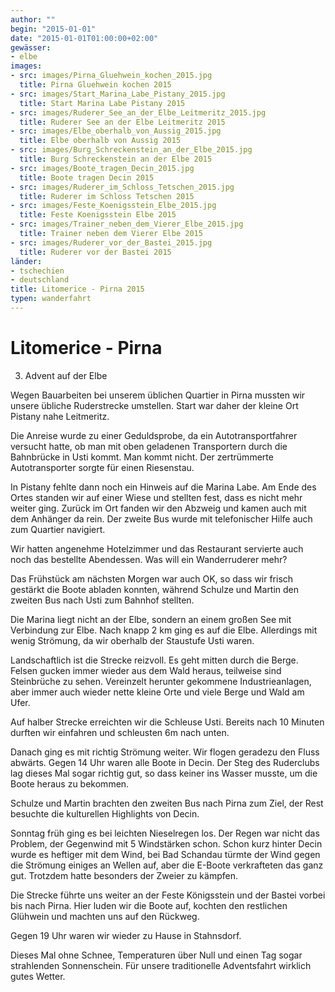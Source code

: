```yaml
---
author: ""
begin: "2015-01-01"
date: "2015-01-01T01:00:00+02:00"
gewässer:
- elbe
images:
- src: images/Pirna_Gluehwein_kochen_2015.jpg
  title: Pirna Gluehwein kochen 2015
- src: images/Start_Marina_Labe_Pistany_2015.jpg
  title: Start Marina Labe Pistany 2015
- src: images/Ruderer_See_an_der_Elbe_Leitmeritz_2015.jpg
  title: Ruderer See an der Elbe Leitmeritz 2015
- src: images/Elbe_oberhalb_von_Aussig_2015.jpg
  title: Elbe oberhalb von Aussig 2015
- src: images/Burg_Schreckenstein_an_der_Elbe_2015.jpg
  title: Burg Schreckenstein an der Elbe 2015
- src: images/Boote_tragen_Decin_2015.jpg
  title: Boote tragen Decin 2015
- src: images/Ruderer_im_Schloss_Tetschen_2015.jpg
  title: Ruderer im Schloss Tetschen 2015
- src: images/Feste_Koenigsstein_Elbe_2015.jpg
  title: Feste Koenigsstein Elbe 2015
- src: images/Trainer_neben_dem_Vierer_Elbe_2015.jpg
  title: Trainer neben dem Vierer Elbe 2015
- src: images/Ruderer_vor_der_Bastei_2015.jpg
  title: Ruderer vor der Bastei 2015
länder: 
- tschechien
- deutschland
title: Litomerice - Pirna 2015
typen: wanderfahrt
---
```



# Litomerice - Pirna


3. Advent auf der Elbe

Wegen Bauarbeiten bei unserem üblichen Quartier in Pirna mussten wir unsere übliche Ruderstrecke umstellen. Start war daher der kleine Ort Pistany nahe Leitmeritz.

Die Anreise wurde zu einer Geduldsprobe, da ein Autotransportfahrer versucht hatte, ob man mit oben geladenen Transportern durch die Bahnbrücke in Usti kommt. Man kommt nicht. Der zertrümmerte Autotransporter sorgte für einen Riesenstau.

In Pistany fehlte dann noch ein Hinweis auf die Marina Labe. Am Ende des Ortes standen wir auf einer Wiese und stellten fest, dass es nicht mehr weiter ging. Zurück im Ort fanden wir den Abzweig und kamen auch mit dem Anhänger da rein. Der zweite Bus wurde mit telefonischer Hilfe auch zum Quartier navigiert.

Wir hatten angenehme Hotelzimmer und das Restaurant servierte auch noch das bestellte Abendessen. Was will ein Wanderruderer mehr?

Das Frühstück am nächsten Morgen war auch OK, so dass wir frisch gestärkt die Boote abladen konnten, während Schulze und Martin den zweiten Bus nach Usti zum Bahnhof stellten.

Die Marina liegt nicht an der Elbe, sondern an einem großen See mit Verbindung zur Elbe. Nach knapp 2 km ging es auf die Elbe. Allerdings mit wenig Strömung, da wir oberhalb der Staustufe Usti waren.

Landschaftlich ist die Strecke reizvoll. Es geht mitten durch die Berge. Felsen gucken immer wieder aus dem Wald heraus, teilweise sind Steinbrüche zu sehen. Vereinzelt herunter gekommene Industrieanlagen, aber immer auch wieder nette kleine Orte und viele Berge und Wald am Ufer.

Auf halber Strecke erreichten wir die Schleuse Usti. Bereits nach 10 Minuten durften wir einfahren und schleusten 6m nach unten.

Danach ging es mit richtig Strömung weiter. Wir flogen geradezu den Fluss abwärts. Gegen 14 Uhr waren alle Boote in Decin. Der Steg des Ruderclubs lag dieses Mal sogar richtig gut, so dass keiner ins Wasser musste, um die Boote heraus zu bekommen.

Schulze und Martin brachten den zweiten Bus nach Pirna zum Ziel, der Rest besuchte die kulturellen Highlights von Decin.

Sonntag früh ging es bei leichten Nieselregen los. Der Regen war nicht das Problem, der Gegenwind mit 5 Windstärken schon. Schon kurz hinter Decin wurde es heftiger mit dem Wind, bei Bad Schandau türmte der Wind gegen die Strömung einiges an Wellen auf, aber die E-Boote verkrafteten das ganz gut. Trotzdem hatte besonders der Zweier zu kämpfen.

Die Strecke führte uns weiter an der Feste Königsstein und der Bastei vorbei bis nach Pirna. Hier luden wir die Boote auf, kochten den restlichen Glühwein und machten uns auf den Rückweg.

Gegen 19 Uhr waren wir wieder zu Hause in Stahnsdorf.

Dieses Mal ohne Schnee, Temperaturen über Null und einen Tag sogar strahlenden Sonnenschein. Für unsere traditionelle Adventsfahrt wirklich gutes Wetter.
